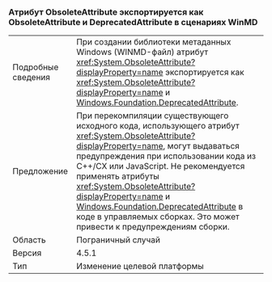 ### <a name="obsoleteattribute-exports-as-both-obsoleteattribute-and-deprecatedattribute-in-winmd-scenarios"></a>Атрибут ObsoleteAttribute экспортируется как ObsoleteAttribute и DeprecatedAttribute в сценариях WinMD

|   |   |
|---|---|
|Подробные сведения|При создании библиотеки метаданных Windows (WINMD-файл) атрибут <xref:System.ObsoleteAttribute?displayProperty=name> экспортируется как <xref:System.ObsoleteAttribute?displayProperty=name> и [Windows.Foundation.DeprecatedAttribute](https://docs.microsoft.com/uwp/api/windows.foundation.metadata.deprecatedattribute).|
|Предложение|При перекомпиляции существующего исходного кода, использующего атрибут <xref:System.ObsoleteAttribute?displayProperty=name>, могут выдаваться предупреждения при использовании кода из C++/CX или JavaScript. Не рекомендуется применять атрибуты <xref:System.ObsoleteAttribute?displayProperty=name> и [ Windows.Foundation.DeprecatedAttribute](https://docs.microsoft.com/uwp/api/windows.foundation.metadata.deprecatedattribute) в коде в управляемых сборках. Это может привести к предупреждениям сборки.|
|Область|Пограничный случай|
|Версия|4.5.1|
|Тип|Изменение целевой платформы|


